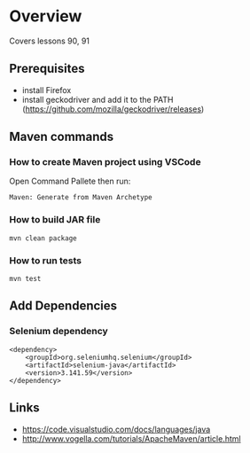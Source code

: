 # Overview
Covers lessons 90, 91

## Prerequisites

* install Firefox
* install geckodriver and add it to the PATH (https://github.com/mozilla/geckodriver/releases)

## Maven commands

### How to create Maven project using VSCode

Open Command Pallete then run:

`Maven: Generate from Maven Archetype`

### How to build JAR file

`mvn clean package`

### How to run tests

`mvn test`

## Add Dependencies

### Selenium dependency

    <dependency>
        <groupId>org.seleniumhq.selenium</groupId>
        <artifactId>selenium-java</artifactId>
        <version>3.141.59</version>
    </dependency>


## Links

* https://code.visualstudio.com/docs/languages/java
* http://www.vogella.com/tutorials/ApacheMaven/article.html
